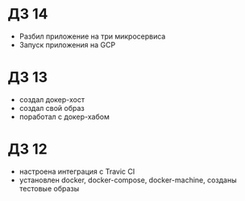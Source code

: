 # ДЗ 14

- Разбил приложение на три микросервиса
- Запуск приложения на GCP

# ДЗ 13

- создал докер-хост
- создал свой образ
- поработал с докер-хабом

# ДЗ 12

- настроена интеграция с Travic CI
- установлен docker, docker-compose, docker-machine, созданы тестовые образы

